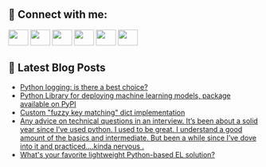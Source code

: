 ## 🔎 Connect with me:
[<img height="32" width="40" src="https://cdn.jsdelivr.net/npm/simple-icons@v5/icons/telegram.svg" />](https://t.me/bullbesh)
[<img height="32" width="40" src="https://cdn.jsdelivr.net/npm/simple-icons@v5/icons/vk.svg" />](https://vk.com/bullbesh)
[<img height="32" width="40" src="https://cdn.jsdelivr.net/npm/simple-icons@v5/icons/twitter.svg" />](https://twitter.com/bullbesh1)
[<img height="32" width="40" src="https://cdn.jsdelivr.net/npm/simple-icons@v5/icons/instagram.svg" />](https://www.instagram.com/bullbesh)
[<img height="32" width="40" src="https://cdn.jsdelivr.net/npm/simple-icons@v5/icons/reddit.svg" />](https://www.reddit.com/user/bullbesh)
[<img height="32" width="40" src="https://cdn.jsdelivr.net/npm/simple-icons@v5/icons/youtube.svg" />](https://www.youtube.com/channel/UCtfjRs6uzgq5mfm8S06WTcg)

## 📕 Latest Blog Posts
<!-- BLOG-POST-LIST:START -->
- [Python logging: is there a best choice?](https://www.reddit.com/r/Python/comments/uk5c49/python_logging_is_there_a_best_choice/)
- [Python Library for deploying machine learning models, package available on PyPI](https://www.reddit.com/r/Python/comments/uk3jz5/python_library_for_deploying_machine_learning/)
- [Custom &quot;fuzzy key matching&quot; dict implementation](https://www.reddit.com/r/Python/comments/uk2xau/custom_fuzzy_key_matching_dict_implementation/)
- [Any advice on technical questions in an interview. It’s been about a solid year since I’ve used python. I used to be great. I understand a good amount of the basics and intermediate. But been a while since I’ve dove into it and practiced….kinda nervous .](https://www.reddit.com/r/Python/comments/uk2x8c/any_advice_on_technical_questions_in_an_interview/)
- [What&#39;s your favorite lightweight Python-based EL solution?](https://www.reddit.com/r/Python/comments/uk2n8z/whats_your_favorite_lightweight_pythonbased_el/)
<!-- BLOG-POST-LIST:END -->
